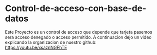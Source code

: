 # Control-de-acceso-con-base-de-datos
Este Proyecto es un control de acceso que depende que tarjeta pasemos sera acceso denegado o acceso permitido. A continuacion dejo un video explicando la organizacion de nuestro github:
https://youtu.be/xsaznNGFhTE
